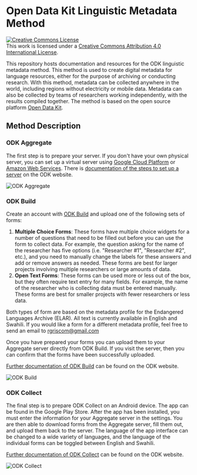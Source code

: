 # Open Data Kit Linguistic Metadata Method
<a rel="license" href="http://creativecommons.org/licenses/by/4.0/"><img alt="Creative Commons License" style="border-width:0" src="https://i.creativecommons.org/l/by/4.0/88x31.png" /></a><br />This work is licensed under a <a rel="license" href="http://creativecommons.org/licenses/by/4.0/">Creative Commons Attribution 4.0 International License</a>.

This repository hosts documentation and resources for the ODK linguistic metadata method. This method is used to create digital metadata for language resources, either for the purpose of archiving or conducting research. With this method, metadata can be collected anywhere in the world, including regions without electricity or mobile data. Metadata can also be collected by teams of researchers working independently, with the results compiled together. The  method is based on the open source platform [Open Data Kit](https://getodk.org/). 

## Method Description
### ODK Aggregate
The first step is to prepare your server. If you don't have your own physical server, you can set up a virtual server using [Google Cloud Platform](https://cloud.google.com) or [Amazon Web Services](https://aws.amazon.com/). There is [documentation of the steps to set up a server](https://docs.getodk.org/aggregate-setup/) on the ODK website.  

![](https://www.dropbox.com/s/xt5tq61ku66ewxb/ODK%20aggregate.png?raw=1 "ODK Aggregate")

### ODK Build
Create an account with [ODK Build](https://build.getodk.org/) and upload one of the following sets of forms:
1. **Multiple Choice Forms**: These forms have multiple choice widgets for a number of questions that need to be filled out before you can use the form to collect data. For example, the question asking for the name of the researcher has five options (i.e. "Researcher #1", "Researcher #2", etc.), and you need to manually change the labels for these answers and add or remove answers as needed. These forms are best for larger projects involving multiple researchers or large amounts of data.
2. **Open Text Forms**: These forms can be used more or less out of the box, but they often require text entry for many fields. For example, the name of the researcher who is collecting data must be entered manually. These forms are best for smaller projects with fewer researchers or less data. 

Both types of form are based on the metadata profile for the Endangered Languages Archive (ELAR). All text is currently available in English and Swahili. If you would like a form for a different metadata profile, feel free to send an email to rgriscom@gmail.com

Once you have prepared your forms you can upload them to your Aggregate server directly from ODK Build. If you visit the server, then you can confirm that the forms have been successfully uploaded.

[Further documentation of ODK Build](https://docs.getodk.org/build-intro/) can be found on the ODK website.

![](https://www.dropbox.com/s/i7lxqax26ji91tj/ODK%20build%20gp.png?raw=1 "ODK Build")

### ODK Collect
The final step is to prepare ODK Collect on an Android device. The app can be found in the Google Play Store. After the app has been installed, you  must enter the information for your Aggregate server in the settings. You are then able to download forms from the Aggregate server, fill them out, and upload them back to the server. The language of the app interface can be changed to a wide variety of languages, and the language of the individual forms can be toggled between English and Swahili.

[Further documentation of ODK Collect](https://docs.getodk.org/collect-intro/) can be found on the ODK website.

![](https://www.dropbox.com/s/hhcsh6f9vrfi345/Group%20of%20questions.png?raw=1 "ODK Collect")



